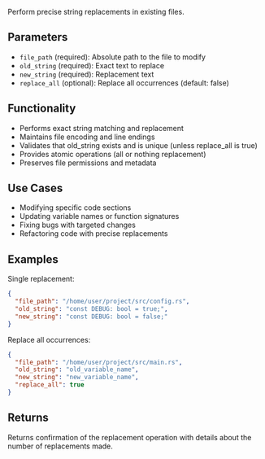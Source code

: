 Perform precise string replacements in existing files.

## Parameters

- `file_path` (required): Absolute path to the file to modify
- `old_string` (required): Exact text to replace
- `new_string` (required): Replacement text
- `replace_all` (optional): Replace all occurrences (default: false)

## Functionality

- Performs exact string matching and replacement
- Maintains file encoding and line endings
- Validates that old_string exists and is unique (unless replace_all is true)
- Provides atomic operations (all or nothing replacement)
- Preserves file permissions and metadata

## Use Cases

- Modifying specific code sections
- Updating variable names or function signatures
- Fixing bugs with targeted changes
- Refactoring code with precise replacements

## Examples

Single replacement:
```json
{
  "file_path": "/home/user/project/src/config.rs",
  "old_string": "const DEBUG: bool = true;",
  "new_string": "const DEBUG: bool = false;"
}
```

Replace all occurrences:
```json
{
  "file_path": "/home/user/project/src/main.rs", 
  "old_string": "old_variable_name",
  "new_string": "new_variable_name",
  "replace_all": true
}
```

## Returns

Returns confirmation of the replacement operation with details about the number of replacements made.